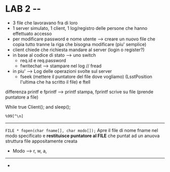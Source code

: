 # LAB 2 -- 

* 3 file che lavoravano fra di loro
* 1 server simulato, 1 client, 1 log/registro delle persone che hanno effettuato accesso
* per modificare password e nome utente  --> creare un nuovo file che copia tutto tranne la riga che bisogna modificare (piu' semplice)
* client chiede che richiesta mandare al server (login o register?)
* in base al codice di stato --> uno switch
    * req.id e req.password
    * fwritechat --> stampare nel log // fread
* in piu' --> Log delle operazioni svolte sul server
    * fseek (mettere il puntatore del file dove vogliamo) (LsstPosition l'ultima che ha scritto il file) e ftell

differenza printf e fprintf --> printf stampa, fprintf scrive su file (prende puntatore a file)

While true Client(); and sleep();

```%99[^\n]```

---

```FILE * fopen(char fname[], char modo[]);``` 
Apre il file di nome fname nel modo specificato e **restituisce puntatore al FILE** che puntat ad un anuova struttura file appositamente creata 
* Modo --> r, w, a, 

--- 

* 
